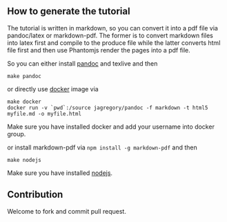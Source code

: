 ## How to generate the tutorial

The tutorial is written in markdown, so you can convert it into a pdf file via pandoc/latex or markdown-pdf. The former is to convert markdown files into latex first and compile to the produce file while the latter converts html file first and then use Phantomjs render the pages into a pdf file.

So you can either install [pandoc](https://pandoc.org/) and texlive and then 
```
make pandoc
```

or directly use [docker](https://docs.docker.com/install/) image via
```
make docker
docker run -v `pwd`:/source jagregory/pandoc -f markdown -t html5 myfile.md -o myfile.html
```
Make sure you have installed docker and add your username into docker group.

or install markdown-pdf via `npm install -g markdown-pdf` and then 
```
make nodejs
```
Make sure you have installed [nodejs](https://nodejs.org/). 

## Contribution
Welcome to fork and commit pull request.
